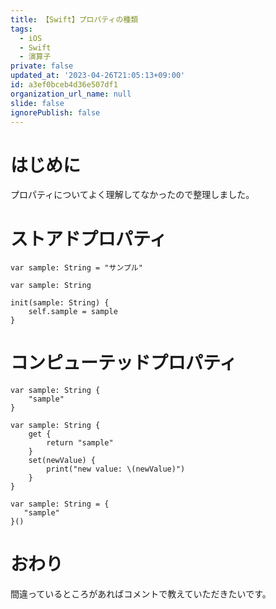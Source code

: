 ```yaml
---
title: 【Swift】プロパティの種類
tags:
  - iOS
  - Swift
  - 演算子
private: false
updated_at: '2023-04-26T21:05:13+09:00'
id: a3ef0bceb4d36e507df1
organization_url_name: null
slide: false
ignorePublish: false
---
```

# はじめに
プロパティについてよく理解してなかったので整理しました。

# ストアドプロパティ
```swift:例1
var sample: String = "サンプル"
```

```swift:例2
var sample: String

init(sample: String) {
    self.sample = sample
}
```

# コンピューテッドプロパティ
```swift:例1
var sample: String {
    "sample"
}
```

```swift:例2
var sample: String {
    get {
        return "sample"
    }
    set(newValue) {
        print("new value: \(newValue)")
    }
}
```

```swift:例3
var sample: String = {
   "sample"
}()
```

# おわり
間違っているところがあればコメントで教えていただきたいです。
